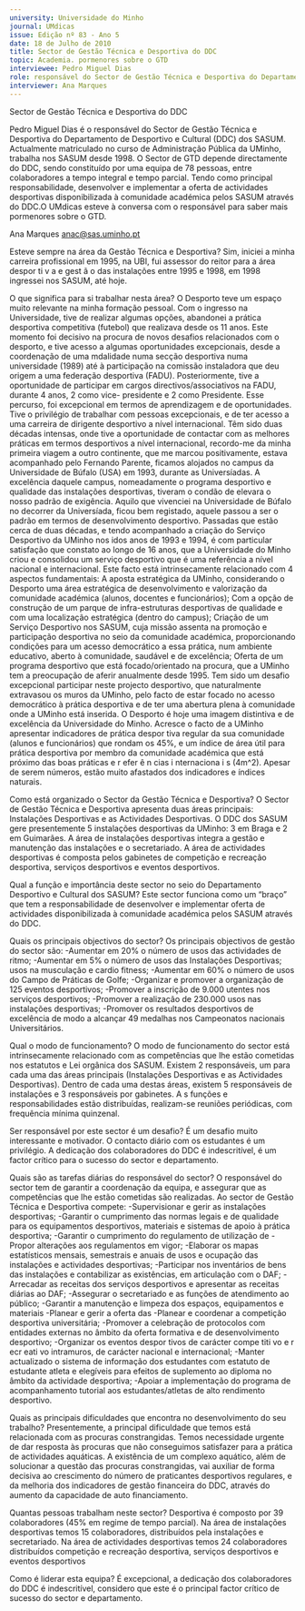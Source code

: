 ```yaml
---
university: Universidade do Minho
journal: UMdicas
issue: Edição nº 83 - Ano 5
date: 18 de Julho de 2010
title: Sector de Gestão Técnica e Desportiva do DDC
topic: Academia. pormenores sobre o GTD
interviewee: Pedro Miguel Dias
role: responsável do Sector de Gestão Técnica e Desportiva do Departamento de Desportivo e Cultural (DDC)
interviewer: Ana Marques
---
```




Sector de Gestão Técnica e Desportiva do DDC

Pedro Miguel Dias é o responsável do Sector de Gestão Técnica e
Desportiva do Departamento de Desportivo e Cultural (DDC) dos
SASUM. Actualmente matriculado no curso de Administração
Pública da UMinho, trabalha nos SASUM desde 1998. O Sector de GTD
depende directamente do DDC, sendo constituído por uma equipa de 78
pessoas, entre colaboradores a tempo integral e tempo parcial. Tendo como
principal responsabilidade, desenvolver e implementar a oferta de
actividades desportivas disponibilizada à comunidade académica pelos
SASUM através do DDC.O UMdicas esteve à conversa com o responsável
para saber mais pormenores sobre o GTD.

Ana Marques
anac@sas.uminho.pt

Esteve sempre na área da Gestão
Técnica e Desportiva?
Sim, iniciei a minha carreira
profissional em 1995, na UBI, fui
assessor do reitor para a área
despor ti v a e gest ã o das
instalações entre 1995 e 1998, em
1998 ingressei nos SASUM, até
hoje.


O que significa para si trabalhar
nesta área?
O Desporto teve um espaço muito
relevante na minha formação
pessoal. Com o ingresso na
Universidade, tive de realizar
algumas opções, abandonei a
prática desportiva competitiva
(futebol) que realizava desde os
11 anos. Este momento foi
decisivo na procura de novos
desafios relacionados com o
desporto, e tive acesso a algumas
oportunidades excepcionais,
desde a coordenação de uma
mdalidade numa secção
desportiva numa universidade
(1989) até à participação na
comissão instaladora que deu
origem a uma federação
desportiva (FADU).
Posteriormente, tive a
oportunidade de participar em
cargos directivos/associativos na
FADU, durante 4 anos, 2 como vice-
presidente e 2 como Presidente.
Esse percurso, foi excepcional em
termos de aprendizagem e de
oportunidades. Tive o privilégio de
trabalhar com pessoas
excepcionais, e de ter acesso a
uma carreira de dirigente
desportivo a nível internacional.
Têm sido duas décadas intensas,
onde tive a oportunidade de
contactar com as melhores
práticas em termos desportivos a
nível internacional, recordo-me da
minha primeira viagem a outro
continente, que me marcou
positivamente, estava
acompanhado pelo Fernando
Parente, ficamos alojados no
campus da Universidade de Búfalo
(USA) em 1993, durante as
Universíadas. A excelência
daquele campus, nomeadamente
o programa desportivo e qualidade
das instalações desportivas,
tiveram o condão de elevara o
nosso padrão de exigência. Aquilo
que vivenciei na Universidade de
Búfalo no decorrer da Universíada,
ficou bem registado, aquele
passou a ser o padrão em termos
de desenvolvimento desportivo.
Passadas que estão cerca de duas
décadas, e tendo acompanhado a
criação do Serviço Desportivo da
UMinho nos idos anos de 1993 e
1994, é com particular satisfação
que constato ao longo de 16 anos,
que a Universidade do Minho criou
e consolidou um serviço
desportivo que é uma referência a
nível nacional e internacional. Este
facto está intrinsecamente
relacionado com 4 aspectos
fundamentais: 
A aposta estratégica da UMinho,
considerando o Desporto uma
área estratégica de
desenvolvimento e valorização da
comunidade académica (alunos,
docentes e funcionários);
Com a opção de construção de um
parque de infra-estruturas
desportivas de qualidade e com
uma localização estratégica
(dentro do campus);
Criação de um Serviço Desportivo
nos SASUM, cuja missão assenta
na promoção e participação
desportiva no seio da comunidade
académica, proporcionando
condições para um acesso
democrático a essa prática, num
ambiente educativo, aberto à
comunidade, saudável e de
excelência;
Oferta de um programa desportivo
que está focado/orientado na
procura, que a UMinho tem a
preocupação de aferir anualmente
desde 1995.
Tem sido um desafio excepcional
participar neste projecto
desportivo, que naturalmente
extravasou os muros da UMinho,
pelo facto de estar focado no
acesso democrático à prática
desportiva e de ter uma abertura
plena à comunidade onde a
UMinho está inserida. O Desporto é
hoje uma imagem distintiva e de
excelência da Universidade do
Minho.
Acresce o facto de a UMinho
apresentar indicadores de prática
despor tiva regular da sua
comunidade (alunos e
funcionários) que rondam os 45%,
e um índice de área útil para
prática desportiva por membro da
comunidade académica que está
próximo das boas práticas e
r efer ê n cias i nternaciona i s
(4m^2). Apesar de serem
números, estão muito afastados
dos indicadores e índices
naturais.


Como está organizado o Sector da
Gestão Técnica e Desportiva?
O Sector de Gestão Técnica e
Desportiva apresenta duas áreas
principais: Instalações
Desportivas e as Actividades
Desportivas. O DDC dos SASUM
gere presentemente 5 instalações
desportivas da UMinho: 3 em
Braga e 2 em Guimarães. A área de
instalações desportivas integra a
gestão e manutenção das
instalações e o secretariado. A
área de actividades desportivas é
composta pelos gabinetes de
competição e recreação
desportiva, serviços desportivos e
eventos desportivos.


Qual a função e importância
deste sector no seio do
Departamento Desportivo e
Cultural dos SASUM?
Este sector funciona como um
“braço” que tem a
responsabilidade de desenvolver e
implementar oferta de 
actividades disponibilizada à
comunidade académica pelos
SASUM através do DDC.


Quais os principais objectivos do
sector?
Os principais objectivos de gestão
do sector são: 
-Aumentar em 20% o número de
usos das actividades de ritmo;
-Aumentar em 5% o número de
usos das Instalações Desportivas;
usos na musculação e cardio
fitness;
-Aumentar em 60% o número de
usos do Campo de Práticas de
Golfe;
-Organizar e promover a
organização de 125 eventos
desportivos;
-Promover a inscrição de 9.000
utentes nos serviços desportivos;
-Promover a realização de
230.000 usos nas instalações
desportivas;
-Promover os resultados
desportivos de excelência de
modo a alcançar 49 medalhas nos
Campeonatos nacionais
Universitários.


Qual o modo de funcionamento?
O modo de funcionamento do
sector está intrinsecamente
relacionado com as competências
que lhe estão cometidas nos
estatutos e Lei orgânica dos
SASUM.
Existem 2 responsáveis, um para
cada uma das áreas principais
(Instalações Desportivas e as
Actividades Desportivas). Dentro
de cada uma destas áreas,
existem 5 responsáveis de
instalações e 3 responsáveis por
gabinetes. A s funções e
responsabilidades estão
distribuídas, realizam-se reuniões
periódicas, com frequência
mínima quinzenal.


Ser responsável por este sector é
um desafio?
É um desafio muito interessante e
motivador. O contacto diário com
os estudantes é um privilégio. A
dedicação dos colaboradores do
DDC é indescritível, é um factor
crítico para o sucesso do sector e
departamento.


Quais são as tarefas diárias do
responsável do sector?
O responsável do sector tem de
garantir a coordenação da equipa,
e assegurar que as competências
que lhe estão cometidas são
realizadas.
Ao sector de Gestão Técnica e
Desportiva compete: 
-Supervisionar e gerir as
instalações desportivas;
-Garantir o cumprimento das
normas legais e de qualidade para
os equipamentos desportivos,
materiais e sistemas de apoio à
prática desportiva;
-Garantir o cumprimento do
regulamento de utilização de
-Propor alterações aos
regulamentos em vigor;
-Elaborar os mapas estatísticos
mensais, semestrais e anuais de
usos e ocupação das instalações e
actividades desportivas;
-Participar nos inventários de
bens das instalações e
contabilizar as existências, em
articulação com o DAF;
-Arrecadar as receitas dos
serviços desportivos e apresentar
as receitas diárias ao DAF;
-Assegurar o secretariado e as
funções de atendimento ao
público;
-Garantir a manutenção e
limpeza dos espaços,
equipamentos e materiais
-Planear e gerir a oferta das
-Planear e coordenar a
competição desportiva
universitária;
-Promover a celebração de
protocolos com entidades
externas no âmbito da oferta
formativa e de desenvolvimento
desportivo;
-Organizar os eventos
despor tivos de carácter
compe titi vo e r ecr eati vo
intramuros, de carácter nacional e
internacional;
-Manter actualizado o sistema de
informação dos estudantes com
estatuto de estudante atleta e
elegíveis para efeitos de
suplemento ao diploma no âmbito
da actividade desportiva;
-Apoiar a implementação do
programa de acompanhamento
tutorial aos estudantes/atletas de
alto rendimento desportivo.


Quais as principais dificuldades
que encontra no
desenvolvimento do seu
trabalho?
Presentemente, a principal
dificuldade que temos está
relacionada com as procuras
constrangidas. Temos
necessidade urgente de dar
resposta às procuras que não
conseguimos satisfazer para a
prática de actividades aquáticas. A
existência de um complexo
aquático, além de solucionar a
questão das procuras
constrangidas, vai auxiliar de
forma decisiva ao crescimento do
número de praticantes
desportivos regulares, e da
melhoria dos indicadores de
gestão financeira do DDC, através
do aumento da capacidade de auto
financiamento.


Quantas pessoas trabalham
neste sector?
Desportiva é composto por 39
colaboradores (45% em regime de
tempo parcial). Na área de
instalações desportivas temos 15
colaboradores, distribuídos pela
instalações e secretariado. Na
área de actividades desportivas
temos 24 colaboradores
distribuídos competição e
recreação desportiva, serviços
desportivos e eventos desportivos


Como é liderar esta equipa?
É excepcional, a dedicação dos
colaboradores do DDC é
indescritível, considero que este é
o principal factor crítico de
sucesso do sector e
departamento.
